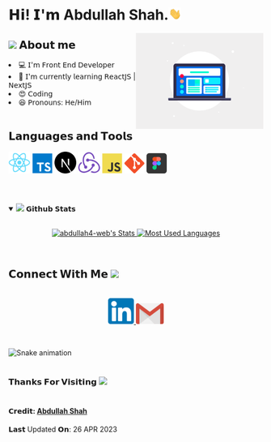 <h1> 𝗛𝗶! 𝗜'𝗺 Abdullah Shah.<img src="https://github.com/abdullah4-web/abdullah4-web/blob/main/assets/Hi.gif" width="25"></h1>
<img align="right" width="50%" src="https://github.com/abdullah4-web/abdullah4-web/blob/main/assets/responsive-design-image.gif">

<h2> <img src="https://emoji.gg/assets/emoji/7279-vibecat.gif" width="24"/> 𝗔𝗯𝗼𝘂𝘁 𝗺𝗲 </h2>

<li> 💻 𝖨'𝗆 𝖥𝗋𝗈𝗇𝗍 𝖤𝗇𝖽 𝖣𝖾𝗏𝖾𝗅𝗈𝗉𝖾𝗋 </li>
<li> 🧠 𝖨'𝗆 𝖼𝗎𝗋𝗋𝖾𝗇𝗍𝗅𝗒 𝗅𝖾𝖺𝗋𝗇𝗂𝗇𝗀 𝖱𝖾𝖺𝖼𝗍𝖩𝖲 | 𝖭𝖾𝗑𝗍𝖩𝖲</li>
<li> 😍 𝖢𝗈𝖽𝗂𝗇𝗀 </li>
<li> 😆 𝖯𝗋𝗈𝗇𝗈𝗎𝗇𝗌: 𝖧𝖾/𝖧𝗂𝗆 </li>

<br/>
<h2>𝗟𝗮𝗻𝗴𝘂𝗮𝗴𝗲𝘀 𝗮𝗻𝗱 𝗧𝗼𝗼𝗹𝘀</h2>
<code><img width="43" src="https://github.com/abdullah4-web/abdullah4-web/blob/main/assets/React.svg"></code>
<code><img width="40" src="https://github.com/abdullah4-web/abdullah4-web/blob/main/assets/Typescript.svg"></code>
<code><img width="43" src="https://github.com/abdullah4-web/abdullah4-web/blob/main/assets/nextjs-logo.svg"></code>
<code><img width="43" src="https://github.com/abdullah4-web/abdullah4-web/blob/main/assets/redux-logo.svg"></code>
<code><img width="40" src="https://github.com/abdullah4-web/abdullah4-web/blob/main/assets/JS.svg"></code>
<code><img width="40" src="https://github.com/abdullah4-web/abdullah4-web/blob/main/assets/git.svg"></code>
<code><img width="40" src="https://github.com/abdullah4-web/abdullah4-web/blob/main/assets/figma-logo.png"></code>

<br/>
<br/>

#

<details open="">
<summary>
  <img src="https://media.giphy.com/media/cj87CxfRtrUifF3Ryk/giphy.gif" height="25">
  <span>𝗚𝗶𝘁𝗵𝘂𝗯 𝗦𝘁𝗮𝘁𝘀</span>
</summary>
<br>

<p align="center">
  <a href="https://github.com/abdullah4-web" target="_blank">
    <img width="400em" src="https://github-readme-stats.vercel.app/api?username=abdullah4-web&show_icons=true&theme=react" alt="abdullah4-web's Stats" />
    <img width="335em" src="https://github-readme-stats.vercel.app/api/top-langs/?username=abdullah4-web&layout=compact&theme=react" alt="Most Used Languages" />
  </a>
</p>
</details>
<br>

<h2>
  𝗖𝗼𝗻𝗻𝗲𝗰𝘁 𝗪𝗶𝘁𝗵 𝗠𝗲
  <a target="_blank">
    <img src="https://media.tenor.com/images/22f42c11b612b041b4038573dca18a2d/tenor.gif" height="25px" style="max-width:100%;">
  </a>
</h2>

<p align="center">
  <br>
  <a href="https://www.linkedin.com/in/abdullah-shah-b1a691260/" target="_blank">
    <code><img width="51" src="https://github.com/abdullah4-web/abdullah4-web/blob/main/assets/linkedIn.png"/></code>
  </a>
  <a href="mailto: sadiquiabdullah4@gmail.com" target="_blank">
    <code><img width="55" src="https://github.com/abdullah4-web/abdullah4-web/blob/main/assets/gmail.png"/></code>
  </a>
</p>
<br/>


  ![Snake animation](https://github.com/abdullah4-web/abdullah4-web/blob/output/github-contribution-grid-snake.svg)

#

<h3>𝗧𝗵𝗮𝗻𝗸𝘀 𝗙𝗼𝗿 𝗩𝗶𝘀𝗶𝘁𝗶𝗻𝗴 <img height="40" src="https://emoji.gg/assets/emoji/7333-parrotdance.gif"></h3>

#

<h4>𝗖𝗿𝗲𝗱𝗶𝘁: <a href="https://abdullahshahportfolio.netlify.app/">Abdullah Shah</a></h4>
<p>𝗟𝗮𝘀𝘁 Updated 𝗢𝗻: 26 APR 2023</p>
